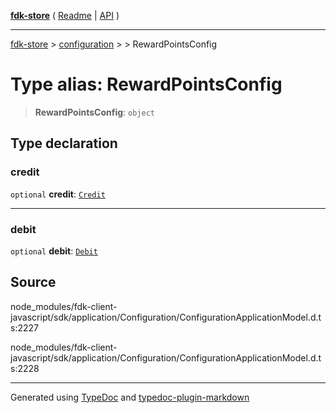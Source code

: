 [**fdk-store**](../../../README.md) ( [Readme](../../../README.md) \| [API](../../../API.md) )

---

[fdk-store](../../../API.md) > [configuration](../../README.md) > [<internal>](../README.md) > RewardPointsConfig

# Type alias: RewardPointsConfig

> **RewardPointsConfig**: `object`

## Type declaration

### credit

`optional` **credit**: [`Credit`](type-alias.Credit.md)

---

### debit

`optional` **debit**: [`Debit`](type-alias.Debit.md)

## Source

node_modules/fdk-client-javascript/sdk/application/Configuration/ConfigurationApplicationModel.d.ts:2227

node_modules/fdk-client-javascript/sdk/application/Configuration/ConfigurationApplicationModel.d.ts:2228

---

Generated using [TypeDoc](https://typedoc.org/) and [typedoc-plugin-markdown](https://www.npmjs.com/package/typedoc-plugin-markdown)
